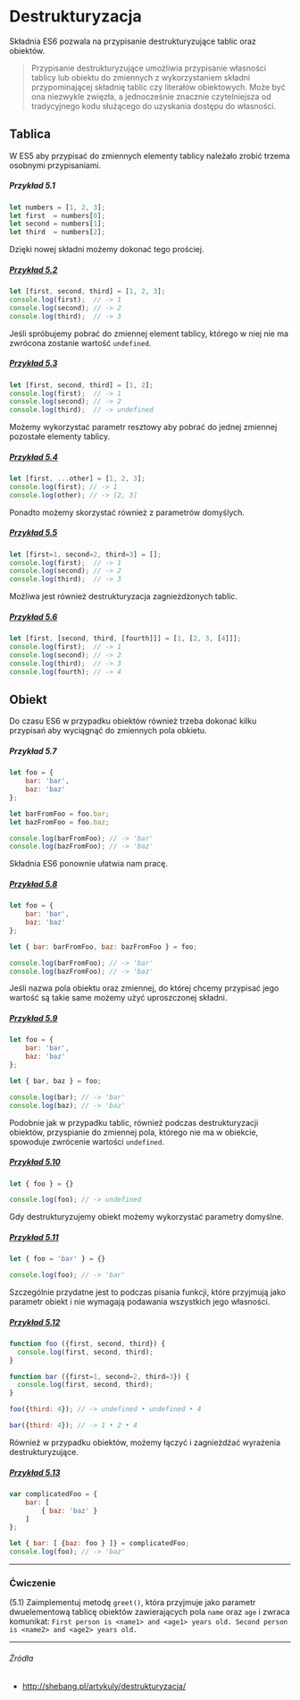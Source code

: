 # Destrukturyzacja

Składnia ES6 pozwala na przypisanie destrukturyzujące tablic oraz obiektów.

> Przypisanie destrukturyzujące umożliwia przypisanie własności tablicy lub obiektu do zmiennych z wykorzystaniem składni przypominającej składnię tablic czy literałów obiektowych. Może być ona niezwykle zwięzła, a jednocześnie znacznie czytelniejsza od tradycyjnego kodu służącego do uzyskania dostępu do własności.

## Tablica

W ES5 aby przypisać do zmiennych elementy tablicy należało zrobić trzema osobnymi przypisaniami. 

##### Przykład 5.1
```js
let numbers = [1, 2, 3];
let first  = numbers[0];
let second = numbers[1];
let third  = numbers[2];
```

Dzięki nowej składni możemy dokonać tego prościej.

##### [Przykład 5.2](https://codepen.io/mmotel/pen/pwgQrL)
```js
let [first, second, third] = [1, 2, 3];
console.log(first);  // -> 1
console.log(second); // -> 2
console.log(third);  // -> 3
```

Jeśli spróbujemy pobrać do zmiennej element tablicy, którego w niej nie ma zwrócona zostanie wartość `undefined`.

##### [Przykład 5.3](https://codepen.io/mmotel/pen/qjbQXz)
```js
let [first, second, third] = [1, 2];
console.log(first);  // -> 1
console.log(second); // -> 2
console.log(third);  // -> undefined
```

Możemy wykorzystać parametr resztowy aby pobrać do jednej zmiennej pozostałe elementy tablicy.

##### [Przykład 5.4](https://codepen.io/mmotel/pen/weMQrd)
```js
let [first, ...other] = [1, 2, 3];
console.log(first); // -> 1
console.log(other); // -> [2, 3]
```

Ponadto możemy skorzystać również z parametrów domyślych.

##### [Przykład 5.5](https://codepen.io/mmotel/pen/rwxQGQ)
```js
let [first=1, second=2, third=3] = [];
console.log(first);  // -> 1
console.log(second); // -> 2
console.log(third);  // -> 3
```

Możliwa jest również destrukturyzacja zagnieżdżonych tablic.

##### [Przykład 5.6](https://codepen.io/mmotel/pen/JJGerQ)
```js
let [first, [second, third, [fourth]]] = [1, [2, 3, [4]]];
console.log(first);  // -> 1
console.log(second); // -> 2
console.log(third);  // -> 3
console.log(fourth); // -> 4
```

## Obiekt

Do czasu ES6 w przypadku obiektów również trzeba dokonać kilku przypisań aby wyciągnąć do zmiennych pola obkietu.

##### Przykład 5.7
```js
let foo = { 
    bar: 'bar',
    baz: 'baz'
};

let barFromFoo = foo.bar;
let bazFromFoo = foo.baz;

console.log(barFromFoo); // -> 'bar'
console.log(bazFromFoo); // -> 'baz'
```

Składnia ES6 ponownie ułatwia nam pracę.

##### [Przykład 5.8](https://codepen.io/mmotel/pen/vZLwJv)
```js
let foo = { 
    bar: 'bar',
    baz: 'baz'
};

let { bar: barFromFoo, baz: bazFromFoo } = foo;

console.log(barFromFoo); // -> 'bar'
console.log(bazFromFoo); // -> 'baz'
```

Jeśli nazwa pola obiektu oraz zmiennej, do której chcemy przypisać jego wartość są takie same możemy użyć uproszczonej składni.

##### [Przykład 5.9](https://codepen.io/mmotel/pen/weMbrv)
```js
let foo = { 
    bar: 'bar',
    baz: 'baz' 
};

let { bar, baz } = foo;

console.log(bar); // -> 'bar'
console.log(baz); // -> 'baz'
```

Podobnie jak w przypadku tablic, również podczas destrukturyzacji obiektów, przyspianie do zmiennej pola, którego nie ma w obiekcie, spowoduje zwrócenie wartości `undefined`.

##### [Przykład 5.10](https://codepen.io/mmotel/pen/jwWoGq)
```js
let { foo } = {}

console.log(foo); // -> undefined
```

Gdy destrukturyzujemy obiekt możemy wykorzystać parametry domyślne.

##### [Przykład 5.11](https://codepen.io/mmotel/pen/eRJaGW)
```js
let { foo = 'bar' } = {}

console.log(foo); // -> 'bar'
```

Szczególnie przydatne jest to podczas pisania funkcji, które przyjmują jako parametr obiekt i nie wymagają podawania wszystkich jego własności.

##### [Przykład 5.12](https://codepen.io/mmotel/pen/eRJaGW)
```js
function foo ({first, second, third}) {
  console.log(first, second, third);
}

function bar ({first=1, second=2, third=3}) {
  console.log(first, second, third);
}

foo({third: 4}); // -> undefined • undefined • 4

bar({third: 4}); // -> 1 • 2 • 4
```

Również w przypadku obiektów, możemy łączyć i zagnieżdżać wyrażenia destrukturyzujące.

##### [Przykład 5.13](https://codepen.io/mmotel/pen/oWKqPJ)
```js
var complicatedFoo = {
    bar: [
        { baz: 'baz' } 
    ]
};

let { bar: [ {baz: foo } ]} = complicatedFoo;
console.log(foo); // -> 'baz'
```

---

### Ćwiczenie

(5.1) Zaimplementuj metodę `greet()`, która przyjmuje jako parametr dwuelementową tablicę obiektów zawierających pola `name` oraz `age` i zwraca komunikat: `First person is <name1> and <age1> years old. Second person is <name2> and <age2> years old.`

---

###### Źródła

* http://shebang.pl/artykuly/destrukturyzacja/